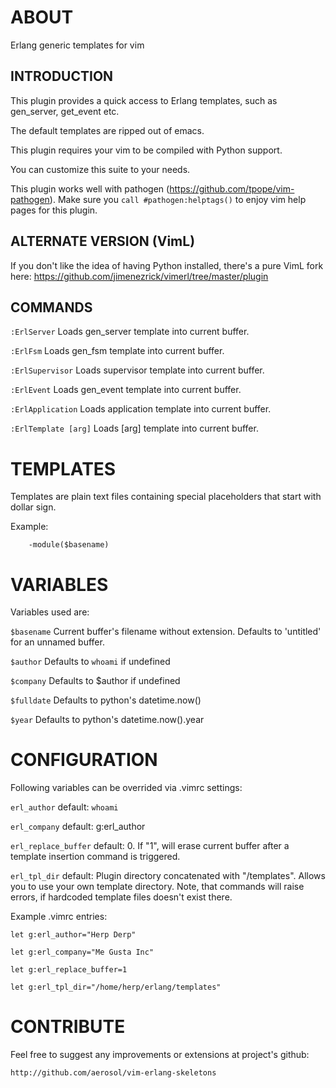ABOUT
=====

Erlang generic templates for vim

INTRODUCTION
------------

This plugin provides a quick access to Erlang templates, such as gen_server,
get_event etc.

The default templates are ripped out of emacs.

This plugin requires your vim to be compiled with Python support.

You can customize this suite to your needs.

This plugin works well with pathogen (https://github.com/tpope/vim-pathogen).
Make sure you `call #pathogen:helptags()` to enjoy vim help pages for this
plugin.

ALTERNATE VERSION (VimL)
------------------------

If you don't like the idea of having Python installed, there's a pure VimL 
fork here: https://github.com/jimenezrick/vimerl/tree/master/plugin 

COMMANDS
--------

`:ErlServer`              Loads gen_server template into current buffer.

`:ErlFsm`                 Loads gen_fsm template into current buffer.

`:ErlSupervisor`          Loads supervisor template into current buffer.

`:ErlEvent`               Loads gen_event template into current buffer.

`:ErlApplication`         Loads application template into current buffer.

`:ErlTemplate [arg]`      Loads [arg] template into current buffer.


TEMPLATES
=========

Templates are plain text files containing special placeholders that start
with dollar sign.

Example:

        -module($basename)


VARIABLES
=========

Variables used are:

`$basename`              Current buffer's filename without extension. Defaults to 'untitled' for an unnamed buffer.

`$author`                Defaults to `whoami` if undefined

`$company`               Defaults to $author if undefined

`$fulldate`              Defaults to python's datetime.now()

`$year`                  Defaults to python's datetime.now().year


CONFIGURATION
=============

Following variables can be overrided via .vimrc settings:

`erl_author`              default: `whoami`

`erl_company`             default: g:erl_author

`erl_replace_buffer`      default: 0. If "1", will erase current buffer after a template insertion command is triggered.

`erl_tpl_dir`             default: Plugin directory concatenated with "/templates". Allows you to use your own template directory. Note, that commands will raise errors, if hardcoded template files doesn't exist there.


Example .vimrc entries:

    let g:erl_author="Herp Derp"

    let g:erl_company="Me Gusta Inc"

    let g:erl_replace_buffer=1

    let g:erl_tpl_dir="/home/herp/erlang/templates"


CONTRIBUTE
==========

Feel free to suggest any improvements or extensions at project's github:

    http://github.com/aerosol/vim-erlang-skeletons
